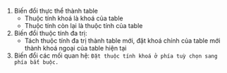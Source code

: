 1. Biến đổi thực thể thành table
	- Thuộc tính khoá là khoá của table
	- Thuộc tính còn lại là thuộc tính của table
2. Biến đổi thuộc tính đa trị:
	- Tách thuộc tính đa trị thành table mới, đặt khoá chính của table mới thành khoá ngoại của table hiện tại
3. Biến đổi các mối quan hệ:
`Đặt thuộc tính khoá ở phía tuỳ chọn sang phía bắt buộc. `